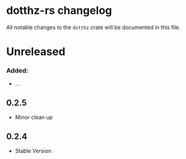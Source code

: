 # dotthz-rs changelog

All notable changes to the `dotthz` crate will be documented in this file.

# Unreleased

### Added:

* ...

## 0.2.5

* Minor clean up

## 0.2.4

* Stable Version 

